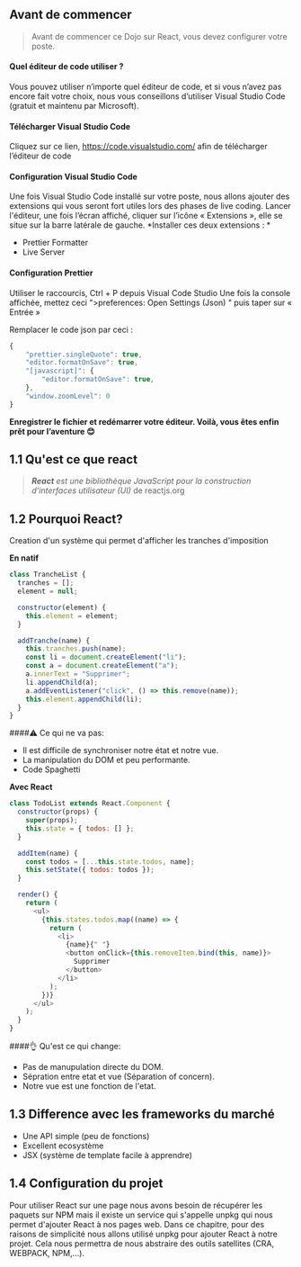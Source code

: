 ## Avant de commencer
> Avant de commencer ce Dojo sur React, vous devez configurer votre poste.

#### Quel éditeur de code utiliser ?
Vous pouvez utiliser n’importe quel éditeur de code, et si vous n’avez pas encore fait votre choix, nous vous conseillons d’utiliser Visual Studio Code (gratuit et maintenu par Microsoft).

#### Télécharger Visual Studio Code
Cliquez sur ce lien, https://code.visualstudio.com/ afin de télécharger l’éditeur de code

#### Configuration Visual Studio Code
Une fois Visual Studio Code installé sur votre poste, nous allons ajouter des extensions qui vous seront fort utiles lors des phases de live coding.
Lancer l'éditeur, une fois l’écran affiché, cliquer sur l’icône « Extensions », elle se situe sur la barre latérale de gauche.
*Installer ces deux extensions : *
- Prettier Formatter 
- Live Server

#### Configuration Prettier
Utiliser le raccourcis, Ctrl + P depuis Visual Code Studio
Une fois la console affichée, mettez ceci ">preferences: Open Settings (Json) " puis taper sur « Entrée »

Remplacer le code json par ceci :
```javascript
{
    "prettier.singleQuote": true,
    "editor.formatOnSave": true,
    "[javascript]": {
        "editor.formatOnSave": true,
    },
    "window.zoomLevel": 0
}
```
**Enregistrer le fichier et redémarrer votre éditeur.  Voilà, vous êtes enfin prêt pour l’aventure 😊**

## 1.1 Qu'est ce que react

> _**React** est une bibliothèque JavaScript pour la construction d’interfaces utilisateur (UI)_ de reactjs.org

## 1.2 Pourquoi React?

Creation d'un système qui permet d'afficher les tranches d'imposition

**En natif**

```javascript
class TrancheList {
  tranches = [];
  element = null;

  constructor(element) {
    this.element = element;
  }

  addTranche(name) {
    this.tranches.push(name);
    const li = document.createElement("li");
    const a = document.createElement("a");
    a.innerText = "Supprimer";
    li.appendChild(a);
    a.addEventListener("click", () => this.remove(name));
    this.element.appendChild(li);
  }
}
```

####:warning: Ce qui ne va pas:

- Il est difficile de synchroniser notre état et notre vue.
- La manipulation du DOM et peu performante.
- Code Spaghetti

**Avec React**

```javascript
class TodoList extends React.Component {
  constructor(props) {
    super(props);
    this.state = { todos: [] };
  }

  addItem(name) {
    const todos = [...this.state.todos, name];
    this.setState({ todos: todos });
  }

  render() {
    return (
      <ul>
        {this.states.todos.map((name) => {
          return (
            <li>
              {name}{" "}
              <button onClick={this.removeItem.bind(this, name)}>
                Supprimer
              </button>
            </li>
          );
        })}
      </ul>
    );
  }
}
```

####:ok_hand: Qu'est ce qui change:

- Pas de manupulation directe du DOM.
- Sépration entre etat et vue (Séparation of concern).
- Notre vue est une fonction de l'etat.

## 1.3 Difference avec les frameworks du marché

- Une API simple (peu de fonctions)
- Excellent ecosystème
- JSX (système de template facile à apprendre)

## 1.4 Configuration du projet

Pour utiliser React sur une page nous avons besoin de récupérer les paquets sur NPM mais il existe un service qui s'appelle unpkg qui nous permet d'ajouter React à nos pages web.
Dans ce chapitre, pour des raisons de simplicité nous allons utilisé unpkg pour ajouter React à notre projet. Cela nous permettra de nous abstraire des outils satellites (CRA, WEBPACK, NPM,...).
